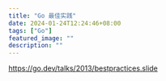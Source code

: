 ```yaml
---
title: "Go 最佳实践"
date: 2024-01-24T12:24:46+08:00
tags: ["Go"]
featured_image: ""
description: ""
---
```

https://go.dev/talks/2013/bestpractices.slide

